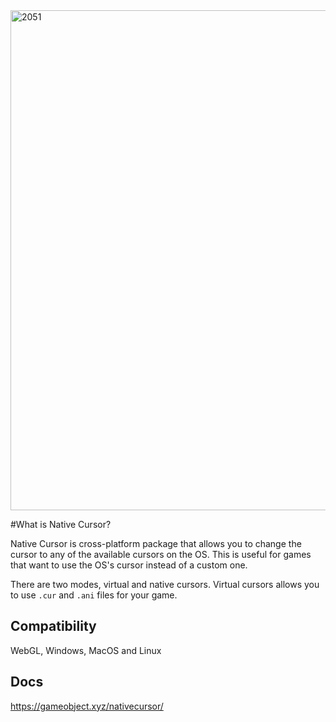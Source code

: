 <img width="800" alt="2051" src="https://github.com/user-attachments/assets/355102fd-cd5a-4a63-a725-75af9c381540">

#What is Native Cursor?

Native Cursor is cross-platform package that allows you to change the cursor to any of the available cursors on the OS.
This is useful for games that want to use the OS's cursor instead of a custom one.

There are two modes, virtual and native cursors.
Virtual cursors allows you to use `.cur` and `.ani` files for your game.

## Compatibility

WebGL, Windows, MacOS and Linux

## Docs

https://gameobject.xyz/nativecursor/
